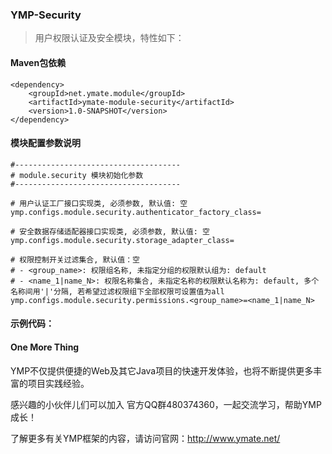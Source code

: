 ### YMP-Security

> 用户权限认证及安全模块，特性如下：
> 

#### Maven包依赖

    <dependency>
        <groupId>net.ymate.module</groupId>
        <artifactId>ymate-module-security</artifactId>
        <version>1.0-SNAPSHOT</version>
    </dependency>

#### 模块配置参数说明

    #-------------------------------------
    # module.security 模块初始化参数
    #-------------------------------------
    
    # 用户认证工厂接口实现类, 必须参数, 默认值: 空
    ymp.configs.module.security.authenticator_factory_class=
    
    # 安全数据存储适配器接口实现类, 必须参数, 默认值: 空
    ymp.configs.module.security.storage_adapter_class=
    
    # 权限控制开关过滤集合, 默认值：空
    # - <group_name>: 权限组名称, 未指定分组的权限默认组为: default
    # - <name_1|name_N>: 权限名称集合, 未指定名称的权限默认名称为: default, 多个名称间用'|'分隔, 若希望过滤权限组下全部权限可设置值为all
    ymp.configs.module.security.permissions.<group_name>=<name_1|name_N>

#### 示例代码：

#### One More Thing

YMP不仅提供便捷的Web及其它Java项目的快速开发体验，也将不断提供更多丰富的项目实践经验。

感兴趣的小伙伴儿们可以加入 官方QQ群480374360，一起交流学习，帮助YMP成长！

了解更多有关YMP框架的内容，请访问官网：http://www.ymate.net/
